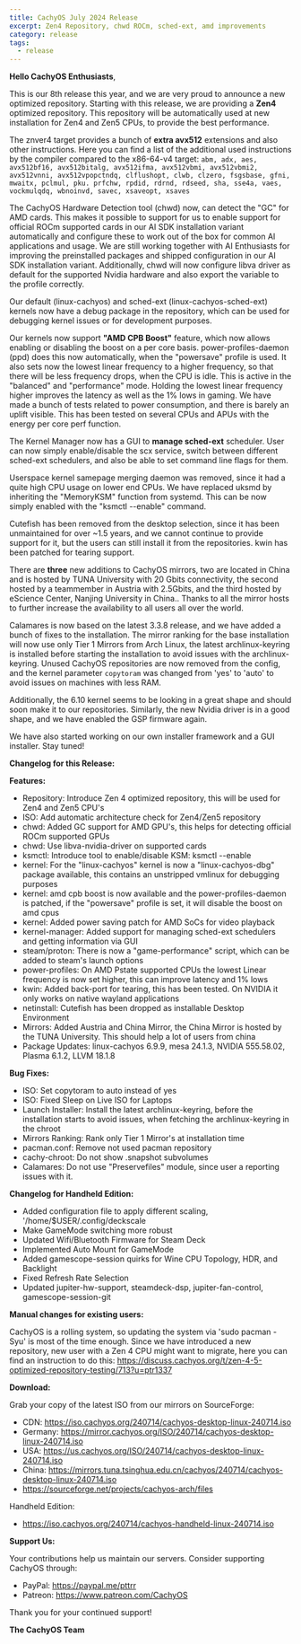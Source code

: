 ```yaml
---
title: CachyOS July 2024 Release
excerpt: Zen4 Repository, chwd ROCm, sched-ext, amd improvements
category: release
tags:
  - release
---
```


**Hello CachyOS Enthusiasts**,

This is our 8th release this year, and we are very proud to announce a new optimized repository.
Starting with this release, we are providing a **Zen4** optimized repository. This repository will be automatically used at new installation for Zen4 and Zen5 CPUs, to provide the best performance.

The znver4 target provides a bunch of **extra avx512** extensions and also other instructions. Here you can find a list of the additional used instructions by the compiler compared to the x86-64-v4 target:
`abm, adx, aes, avx512bf16, avx512bitalg, avx512ifma, avx512vbmi, avx512vbmi2, avx512vnni, avx512vpopctndq, clflushopt, clwb, clzero, fsgsbase, gfni, mwaitx, pclmul, pku. prfchw, rpdid, rdrnd, rdseed, sha, sse4a, vaes, vockmulqdq, wbnoinvd, savec, xsaveopt, xsaves`

The CachyOS Hardware Detection tool (chwd) now, can detect the "GC" for AMD cards. This makes it possible to support for us to enable support for official ROCm supported cards in our AI SDK installation variant automatically and configure these to work out of the box for common AI applications and usage. We are still working together with AI Enthusiasts for improving the preinstalled packages and shipped configuration in our AI SDK installation variant. Additionally, chwd will now configure libva driver as default for the supported Nvidia hardware and also export the variable to the profile correctly.

Our default (linux-cachyos) and sched-ext (linux-cachyos-sched-ext) kernels now have a debug package in the repository, which can be used for debugging kernel issues or for development purposes.

Our kernels now support **"AMD CPB Boost"** feature, which now allows enabling or disabling the boost on a per core basis. power-profiles-daemon (ppd) does this now automatically, when the "powersave" profile is used. It also sets now the lowest linear frequency to a higher frequency, so that there will be less frequency drops, when the CPU is idle. This is active in the "balanced" and "performance" mode. Holding the lowest linear frequency higher improves the latency as well as the 1% lows in gaming. We have made a bunch of tests related to power consumption, and there is barely an uplift visible. This has been tested on several CPUs and APUs with the energy per core perf function.

The Kernel Manager now has a GUI to **manage sched-ext** scheduler. User can now simply enable/disable the scx service, switch between different sched-ext schedulers, and also be able to set command line flags for them.

Userspace kernel samepage merging daemon was removed, since it had a quite high CPU usage on lower end CPUs. We have replaced uksmd by inheriting the "MemoryKSM" function from systemd. This can be now simply enabled with the "ksmctl --enable" command.

Cutefish has been removed from the desktop selection, since it has been unmaintained for over ~1.5 years, and we cannot continue to provide support for it, but the users can still install it from the repositories.
kwin has been patched for tearing support.

There are **three** new additions to CachyOS mirrors, two are located in China and is hosted by TUNA University with 20 Gbits connectivity, the second hosted by a teammember in Austria with 2.5Gbits, and the third hosted by eScience Center, Nanjing University in China.. Thanks to all the mirror hosts to further increase the availability to all users all over the world.

Calamares is now based on the latest 3.3.8 release, and we have added a bunch of fixes to the installation. The mirror ranking for the base installation will now use only Tier 1 Mirrors from Arch Linux, the latest archlinux-keyring is installed before starting the installation to avoid issues with the archlinux-keyring. Unused CachyOS repositories are now removed from the config, and the kernel parameter `copytoram` was changed from 'yes' to 'auto' to avoid issues on machines with less RAM.

Additionally, the 6.10 kernel seems to be looking in a great shape and should soon make it to our repositories. Similarly, the new Nvidia driver is in a good shape, and we have enabled the GSP firmware again.

We have also started working on our own installer framework and a GUI installer. Stay tuned!

**Changelog for this Release:**

**Features:**
- Repository: Introduce Zen 4 optimized repository, this will be used for Zen4 and Zen5 CPU's
- ISO: Add automatic architecture check for Zen4/Zen5 repository
- chwd: Added GC support for AMD GPU's, this helps for detecting official ROCm supported GPUs
- chwd: Use libva-nvidia-driver on supported cards
- ksmctl: Introduce tool to enable/disable KSM: ksmctl --enable
- kernel: For the "linux-cachyos" kernel is now a "linux-cachyos-dbg" package available, this contains an unstripped vmlinux for debugging purposes
- kernel: amd cpb boost is now available and the power-profiles-daemon is patched, if the "powersave" profile is set, it will disable the boost on amd cpus
- kernel: Added power saving patch for AMD SoCs for video playback
- kernel-manager: Added support for managing sched-ext schedulers and getting information via GUI
- steam/proton: There is now a "game-performance" script, which can be added to steam's launch options
- power-profiles: On AMD Pstate supported CPUs the lowest Linear frequency is now set higher, this can improve latency and 1% lows
- kwin: Added back-port for tearing, this has been tested. On NVIDIA it only works on native wayland applications
- netinstall: Cutefish has been dropped as installable Desktop Environment
- Mirrors: Added Austria and China Mirror, the China Mirror is hosted by the TUNA University. This should help a lot of users from china
- Package Updates: linux-cachyos 6.9.9, mesa 24.1.3, NVIDIA 555.58.02, Plasma 6.1.2, LLVM 18.1.8

**Bug Fixes:**
- ISO: Set copytoram to auto instead of yes
- ISO: Fixed Sleep on Live ISO for Laptops
- Launch Installer: Install the latest archlinux-keyring, before the installation starts to avoid issues, when fetching the archlinux-keyring in the chroot
- Mirrors Ranking: Rank only Tier 1 Mirror's at installation time
- pacman.conf: Remove not used pacman repository
- cachy-chroot: Do not show .snapshot subvolumes
- Calamares: Do not use "Preservefiles" module, since user a reporting issues with it.

**Changelog for Handheld Edition:**
- Added configuration file to apply different scaling, '/home/$USER/.config/deckscale
- Make GameMode switching more robust
- Updated Wifi/Bluetooth Firmware for Steam Deck
- Implemented Auto Mount for GameMode
- Added gamescope-session quirks for Wine CPU Topology, HDR, and Backlight
- Fixed Refresh Rate Selection
- Updated jupiter-hw-support, steamdeck-dsp, jupiter-fan-control, gamescope-session-git

**Manual changes for existing users:**

CachyOS is a rolling system, so updating the system via 'sudo pacman -Syu' is most of the time enough.
Since we have introduced a new repository, new user with a Zen 4 CPU might want to migrate, here you can find an instruction to do this:
https://discuss.cachyos.org/t/zen-4-5-optimized-repository-testing/713?u=ptr1337

**Download:**

Grab your copy of the latest ISO from our mirrors on SourceForge:

* CDN: https://iso.cachyos.org/240714/cachyos-desktop-linux-240714.iso
* Germany: https://mirror.cachyos.org/ISO/240714/cachyos-desktop-linux-240714.iso
* USA: https://us.cachyos.org/ISO/240714/cachyos-desktop-linux-240714.iso
* China: https://mirrors.tuna.tsinghua.edu.cn/cachyos/240714/cachyos-desktop-linux-240714.iso
* https://sourceforge.net/projects/cachyos-arch/files

Handheld Edition:

* https://iso.cachyos.org/240714/cachyos-handheld-linux-240714.iso

**Support Us:**

Your contributions help us maintain our servers. Consider supporting CachyOS through:

* PayPal: https://paypal.me/pttrr
* Patreon: https://www.patreon.com/CachyOS

Thank you for your continued support!

**The CachyOS Team**
